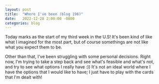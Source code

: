 ```yaml
---
layout: post
title:  "Where I've been (blog 196)"
date:   2022-12-28 2:00:00 -0800
categories: blog
---
```


Today marks as the start of my third week in the U.S! It's been kind of like what I imagined for the most part, but of course somethings are not like what you expect them to be.

Other than that, I've been struggling with some personal decisions. Right now, I'm trying to take a step back and see what's feasible and what's not, and try to see what options I really have :)) It's not an ideal world where I have the options that I would like to have; I just have to play with the cards that I'm dealt with!
